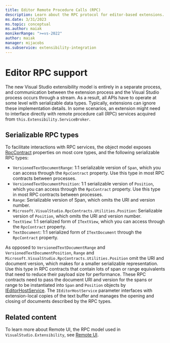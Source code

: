 ```yaml
---
title: Editor Remote Procedure Calls (RPC)
description: Learn about the RPC protocol for editor-based extensions.
ms.date: 3/31/2023
ms.topic: conceptual
ms.author: maiak
monikerRange: ">=vs-2022"
author: maiak
manager: mijacobs
ms.subservice: extensibility-integration
---
```


# Editor RPC support

The new Visual Studio extensibility model is entirely in a separate process, and communication between the extension process and the Visual Studio process occurs through a stream. As a result, all APIs have to operate at some level with serializable data types. Typically, extensions can ignore these implementation details. In some scenarios, an extension might need to interface directly with remote procedure call (RPC) services acquired from `this.Extensibility.ServiceBroker`.

## Serializable RPC types

To facilitate interactions with RPC services, the object model exposes [RpcContract](/dotnet/api/microsoft.visualstudio.extensibility.editor.selection.rpccontract) properties on most core types, and the following serializable RPC types:

- `VersionedTextDocumentRange`: 1:1 serializable version of `Span`, which you can access through the `RpcContract` property. Use this type in most RPC contracts between processes.
- `VersionedTextDocumentPosition`: 1:1 serializable version of `Position`, which you can access through the `RpcContract` property. Use this type in most RPC contracts between processes.
- `Range`: Serializable version of Span, which omits the URI and version number.
- `Microsoft.VisualStudio.RpcContracts.Utilities.Position`: Serializable version of `Position`, which omits the URI and version number.
- `TextView`: 1:1 serialized form of `ITextView`, which you can access through the `RpcContract` property.
- `TextDocument`: 1:1 serialized form of `ITextDocument` through the `RpcContract` property.

As opposed to `VersionedTextDocumentRange` and `VersionedTextDocumentPosition`, `Range` and `Microsoft.VisualStudio.RpcContracts.Utilities.Position` omit the URI and document version, which makes for a smaller serializable representation. Use this type in RPC contracts that contain lots of span or range equivalents that need to reduce their payload size for performance. These RPC contracts need to pass the document URI and version for the spans or range to be instantiated into `Span` and `Position` objects by [IEditorHostService](/dotnet/api/microsoft.visualstudio.extensibility.editor.ieditorhostservice). The `IEditorHostService` parameter interfaces with extension-local copies of the text buffer and manages the opening and closing of documents described by the RPC types.

## Related content

To learn more about Remote UI, the RPC model used in `VisualStudio.Extensibility`, see [Remote UI](../inside-the-sdk/remote-ui.md).